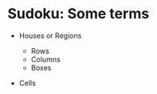 # Sudoku: Some terms

<!-- %% svg-grid: left -->

* Houses or Regions
    * Rows
    * Columns
    * Boxes

* Cells
